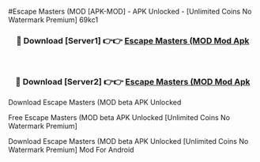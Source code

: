 #Escape Masters (MOD [APK-MOD] - APK Unlocked - [Unlimited Coins No Watermark Premium] 69kc1



<div align="center">

<h3>🔴 Download [Server1] 👉👉 <a href="https://momento.my/?title=Escape_Masters_(MOD">Escape Masters (MOD Mod Apk</a></h3><br>

<h3>🔴 Download [Server2] 👉👉 <a href="https://momento.my/?title=Escape_Masters_(MOD">Escape Masters (MOD Mod Apk</a></h3>
</div>



Download Escape Masters (MOD beta APK Unlocked

Free Escape Masters (MOD beta APK Unlocked [Unlimited Coins No Watermark Premium]

Download Escape Masters (MOD beta APK Unlocked [Unlimited Coins No Watermark Premium] Mod For Android

